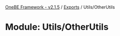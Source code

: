 [OneBE Framework - v2.1.5](../README.md) / [Exports](../modules.md) / Utils/OtherUtils

# Module: Utils/OtherUtils
